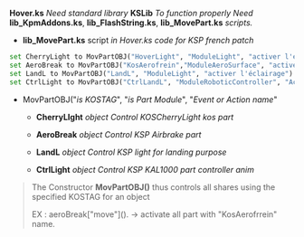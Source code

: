 **Hover.ks**
 *Need standard library* **KSLib** *To function properly*
 *Need* **lib_KpmAddons.ks**, **lib_FlashString.ks**, **lib_MovePart.ks** *scripts.*
 
- **lib_MovePart.ks** script *in Hover.ks code for KSP french patch*

```Python
set CherryLight to MovPartOBJ("HoverLight", "ModuleLight", "activer l'éclairage").
set AeroBreak to MovPartOBJ("KosAerofrein","ModuleAeroSurface", "activer").
set LandL to MovPartOBJ("LandL", "ModuleLight", "activer l'éclairage").
set CtrlLight to MovPartOBJ("CtrlLandL", "ModuleRoboticController", "Activer la lecture").
```
- MovPartOBJ("*is KOSTAG*", "*is Part Module*", "*Event or Action name*"

  - **CherryLIght** *object Control KOSCherryLight kos part* 

  - **AeroBreak** *object Control KSP Airbrake part*

  - **LandL** *object Control KSP light for landing purpose*

  - **CtrlLight** *object Control KSP KAL1000 part controller anim*

> The Constructor **MovPartOBJ()** thus controls all shares using the specified KOSTAG for an object
> 
> EX : aeroBreak["move"]\().  -> activate all part with "KosAerofrrein" name.
